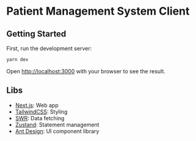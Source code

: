 # Patient Management System Client

## Getting Started

First, run the development server:

```bash
yarn dev
```

Open [http://localhost:3000](http://localhost:3000) with your browser to see the result.

## Libs

- [Next.js](https://nextjs.org/docs/app): Web app
- [TailwindCSS](https://tailwindcss.com/docs/installation): Styling
- [SWR](https://swr.vercel.app/docs/getting-started): Data fetching
- [Zustand](https://github.com/pmndrs/zustand): Statement management
- [Ant Design](https://ant.design/components/overview/): UI component library
